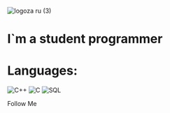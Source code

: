 ![logoza ru (3)](https://user-images.githubusercontent.com/107112651/208922419-3a8955f0-e340-4547-a758-c34ca6866700.png)


# I`m a student programmer

# Languages:



![C++](https://img.shields.io/badge/-C++-f7ebf9?style=for-the-badge&logo=C%2b%2b&logoColor=6296CC)
![C](https://img.shields.io/badge/-C#-f7ebf9?style=for-the-badge&logo=C&logoColor=6296CC)
![SQL](https://img.shields.io/badge/-SQLite-f7ebf9?style=for-the-badge&logo=SQLite&logoColor=2e93d3)


Follow Me
